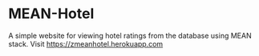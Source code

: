 # MEAN-Hotel
A simple website for viewing hotel ratings from the database using MEAN stack.
Visit https://zmeanhotel.herokuapp.com
